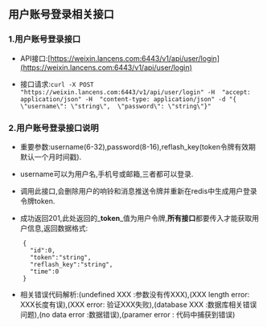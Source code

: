 ## 用户账号登录相关接口

### 1.用户账号登录接口

* API接口:[https://weixin.lancens.com:6443/v1/api/user/login](https://weixin.lancens.com:6443/v1/api/user/login)

* 接口请求:`curl -X POST "https://weixin.lancens.com:6443/v1/api/user/login" -H  "accept: application/json" -H  "content-type: application/json" -d "{  \"username\": \"string\",  \"password\": \"string\"}"`

### 2.用户账号登录接口说明

* 重要参数:username\(6-32\),password\(8-16\),reflash\_key\(token令牌有效期默认一个月时间戳\).

* username可以为用户名,手机号或邮箱,三者都可以登录.

* 调用此接口,会删除用户的响铃和消息推送令牌并重新在redis中生成用户登录令牌token.

* 成功返回201,此处返回的_**token**_值为用户令牌,**所有接口**都要传入才能获取用户信息,返回数据格式:

```
    {
      "id":0,
      "token":"string",
      "reflash_key":"string",
      "time":0
    }
```

* 相关错误代码解析:\(undefined XXX :参数没有传XXX\),\(XXX length error: XXX长度有误\),\(XXX error: 验证XXX失败\),\(database XXX :数据库相关错误问题\),\(no data error :数据错误\),\(paramer error : 代码中捕获到错误\)



